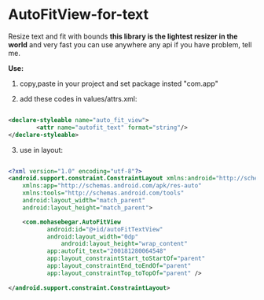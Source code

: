# AutoFitView-for-text

Resize text and fit with bounds
**this library is the lightest resizer in the world** and very fast
you can use anywhere any api
if you have problem, tell me.

**Use:**

1. copy,paste in your project and set package insted "com.app"

2. add these codes in values/attrs.xml:
```xml

<declare-styleable name="auto_fit_view">
        <attr name="autofit_text" format="string"/>
</declare-styleable>

```
3. use in layout:
```xml

<?xml version="1.0" encoding="utf-8"?>
<android.support.constraint.ConstraintLayout xmlns:android="http://schemas.android.com/apk/res/android"
	xmlns:app="http://schemas.android.com/apk/res-auto"
	xmlns:tools="http://schemas.android.com/tools"
	android:layout_width="match_parent"
	android:layout_height="match_parent">

	<com.mohasebegar.AutoFitView
	       android:id="@+id/autoFitTextView"
  	       android:layout_width="0dp"
    	       android:layout_height="wrap_content"
	       app:autofit_text="200181280064548"
	       app:layout_constraintStart_toStartOf="parent"
	       app:layout_constraintEnd_toEndOf="parent"
	       app:layout_constraintTop_toTopOf="parent" />
       
</android.support.constraint.ConstraintLayout>

```
